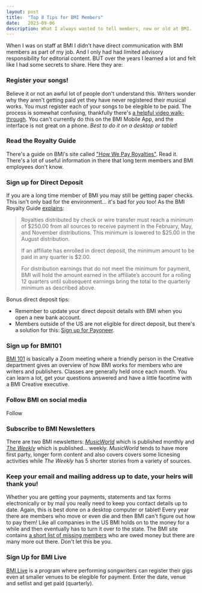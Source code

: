 ```yaml
---
layout: post
title:  "Top 8 Tips for BMI Members"
date:   2023-09-06
description: What I always wanted to tell members, new or old at BMI.
---
```


<p class="intro"><span class="dropcap">W</span>hen I was on staff at BMI I didn't have direct communication with BMI members as part of my job.  And I only had had limited advisory responsibility for editorial content.  BUT over the years I learned a lot and felt like I had some secrets to share.  Here they are:</p>

### Register your songs!
Believe it or not an awful lot of people don't understand this.  Writers wonder why they aren't getting paid yet they have never registered their musical works.  You must register each of your songs to be elegible to be paid.  The process is somewhat confusing, thankfully there's [a helpful video walk-through](https://www.youtube.com/watch?v=bfzWF7FF0zo).  You can't currently do this on the BMI Mobile App, and the interface is not great on a phone.  _Best to do it on a desktop or tablet_!

### Read the Royalty Guide
There's a guide on BMI's site called ["How We Pay Royalties"](https://www.bmi.com/creators/royalty/how_we_pay_royalties).  Read it.  There's a lot of useful information in there that long term members and BMI employees don't know.

### Sign up for Direct Deposit
If you are a long time member of BMI you may still be getting paper checks.  This isn't only bad for the environment... it's bad for _you_ too!  As the BMI Royalty Guide [explains](https://www.bmi.com/creators/royalty_print#frequency):

> Royalties distributed by check or wire transfer must reach a minimum of $250.00 from all sources to receive payment in the February, May, and November distributions. This minimum is lowered to $25.00 in the August distribution.
> 
> If an affiliate has enrolled in direct deposit, the minimum amount to be paid in any quarter is $2.00.
> 
> For distribution earnings that do not meet the minimum for payment, BMI will hold the amount earned in the affiliate’s account for a rolling 12 quarters until subsequent earnings bring the total to the quarterly minimum as described above.

Bonus direct deposit tips: 
+ Remember to update your direct deposit details with BMI when you open a new bank account.  
+ Members outside of the US are not eligible for direct deposit, but there's a solution for this: [Sign up for Payoneer](https://register.payoneer.com/bmi/).

### Sign up for BMI101
[BMI 101](https://www.bmi.com/creators/detail/bmi_workshops#bmi101) is basically a Zoom meeting where a friendly person in the Creative department gives an overview of how BMI works for members who are writers and publishers.  Classes are generally held once each month.  You can learn a lot, get your questions answered and have a  little facetime with a BMI Creative executive.

### Follow BMI on social media
Follow 


### Subscribe to BMI Newsletters
There are two BMI newsletters:  [_MusicWorld_](https://www.bmi.com/musicworld) which is published monthly and [_The Weekly_](https://www.bmi.com/special/weekly) which is published... weekly.  _MusicWorld_ tends to have more first party, longer form content and also covers covers some licnesing activities while _The Weekly_ has 5 shorter stories from a variety of sources.

### Keep your email and mailing address up to date, your heirs will thank you!
Whether you are getting your payments, statements and tax forms electronically or by mail you really need to keep you contact details up to date.  Again, this is best done on a desktop computer or tablet! Every year there are members who move or even die and then BMI can't figure out how to pay them!  Like all companies in the US BMI holds on to the money for a while and then eventually has to turn it over to the state.  The BMI site contains [a short list of missing members](https://www.bmi.com/estates) who are owed money but there are many more out there.  Don't let this be you.

### Sign Up for BMI Live
[BMI Live](https://www.bmi.com/special/bmi_live) is a program where performing songwriters can register their gigs even at smaller venues to be elegible for payment.  Enter the date, venue and setlist and get paid (quarterly).